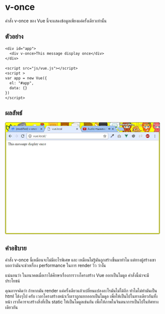 # v-once

คำสั่ง v-once ของ Vue นี้จะแสดงข้อมูลเพียงแค่ครั้งเดียวเท่านั้น 

## ตัวอย่าง

```
<div id="app">
  <div v-once>This message display once</div>
</div>

<script src="js/vue.js"></script>
<script >
var app = new Vue({
  el: "#app",
  data: {}
})
</script>
```



## ผลลัพธ์

![](/assets/2017-03-13_20-46-15.jpg)

## คำอธิบาย

คำสั่ง v-once นี้เหมือนจะไม่มีอะไรพิเศษ และ เหมือนไม่รู้มันถูกสร้างขึ้นมาทำไม แต่ทางผู้สร้างเขาบอกว่ามันจะช่วยเรื่อง performance ในการ render วิว ว่างั้น 

แน่นอนว่า ในอนาคตเมื่อเราได้ศึกษาเรื่องการวางโครงสร้าง Vue ออกเป็นโมดูล คำสั่งนี้น่าจะมีประโยชน์

คุณอาจจคิดว่า ถ้าหากมัน render แค่ครั้งเดียวแล้วเปลี่ยนแปลงอะไรมันไม่ได้อีก ทำไมไม่ทำมันเป็น html โต้งๆไป  ครับ เวลาโครงสร้างหน้าเว็บเราถูกแยกออกเป็นโมดูล เพื่อให้เป็นไปในทางเดียวกันทั้งหน้า เราก็ควรจะสร้างสิ่งที่เป็น static ให้เป็นโมดูลเช่นกัน เพื่อให้ภาพในจินตนาการเป็นไปในทิศทางเดียวกัน 

 

